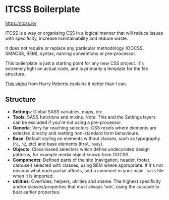 # ITCSS Boilerplate

https://itcss.io/

ITCSS is a way or organising CSS in a logical manner that will reduce issues with specificity, increase maintainability and reduce waste.

It does not require or replace any particular methodology (OOCSS, SMACSS, BEM), syntax, naming conventions or pre-processor.

This boilerplate is just a starting point for any new CSS project. It's extremely light on actual code, and is primarily a template for the file structure.

[This video](https://www.youtube.com/watch?v=1OKZOV-iLj4) from Harry Roberts explains it better than I can.

## Structure

* **Settings**: Global SASS variables, maps, etc.
* **Tools**: SASS functions and mixins. Note: This and the Settings layers can be excluded if you're not using a pre-processor.
* **Generic**: Very far reaching selectors. CSS resets where elements are selected directly and restting non-standard form behaviours.
* **Base**: Default styling on elements without classes, such as typography (`h1`, `h2`, etc) and base elements (`html`, `body`).
* **Objects**: Class-based selectors which define undecorated design patterns, for example media object known from OOCSS.
* **Components**: Defined parts of the site (navigation, header, footer, carousel) selected with classes, using BEM where appropriate. If it's not obvious what each partial affects, add a comment in your main `.scss` file when it is imported.
* **utilities**: Overrides, helpers, utilities and shame. The highest specificity and/or classes/properties that must always 'win', using the cascade to beat earlier properties.
